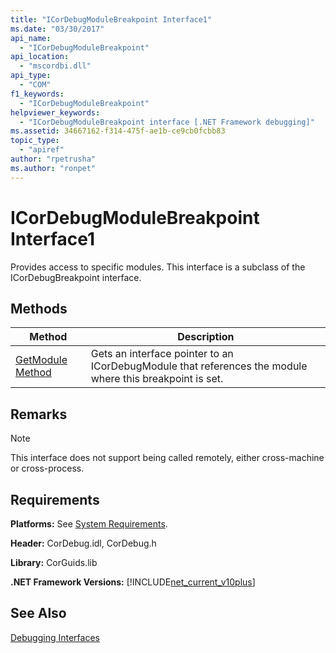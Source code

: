 ```yaml
---
title: "ICorDebugModuleBreakpoint Interface1"
ms.date: "03/30/2017"
api_name: 
  - "ICorDebugModuleBreakpoint"
api_location: 
  - "mscordbi.dll"
api_type: 
  - "COM"
f1_keywords: 
  - "ICorDebugModuleBreakpoint"
helpviewer_keywords: 
  - "ICorDebugModuleBreakpoint interface [.NET Framework debugging]"
ms.assetid: 34667162-f314-475f-ae1b-ce9cb0fcbb83
topic_type: 
  - "apiref"
author: "rpetrusha"
ms.author: "ronpet"
---
```

# ICorDebugModuleBreakpoint Interface1
Provides access to specific modules. This interface is a subclass of the ICorDebugBreakpoint interface.  

## Methods  


|Method|Description|  
|------------|-----------------|  
|[GetModule Method](../../../../docs/framework/unmanaged-api/debugging/icordebugmodulebreakpoint-getmodule-method.md)|Gets an interface pointer to an ICorDebugModule that references the module where this breakpoint is set.|  

## Remarks  

> [!NOTE]
>  This interface does not support being called remotely, either cross-machine or cross-process.  

## Requirements  
 **Platforms:** See [System Requirements](../../../../docs/framework/get-started/system-requirements.md).  

 **Header:** CorDebug.idl, CorDebug.h  

 **Library:** CorGuids.lib  

 **.NET Framework Versions:** [!INCLUDE[net_current_v10plus](../../../../includes/net-current-v10plus-md.md)]  

## See Also  
 [Debugging Interfaces](../../../../docs/framework/unmanaged-api/debugging/debugging-interfaces.md)
